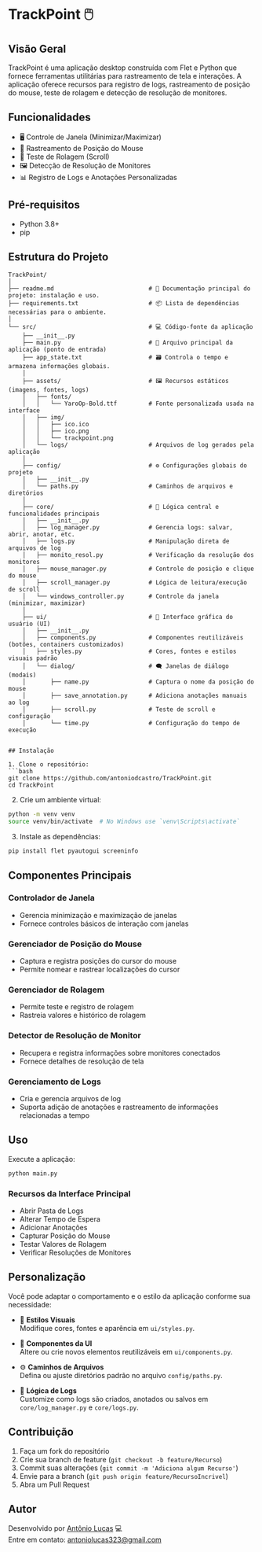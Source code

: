 # TrackPoint 🖱️

## Visão Geral

TrackPoint é uma aplicação desktop construída com Flet e Python que fornece ferramentas utilitárias para rastreamento de tela e interações. A aplicação oferece recursos para registro de logs, rastreamento de posição do mouse, teste de rolagem e detecção de resolução de monitores.

## Funcionalidades

- 🖥️ Controle de Janela (Minimizar/Maximizar)
- 🌟 Rastreamento de Posição do Mouse
- 📜 Teste de Rolagem (Scroll)
- 🖼️ Detecção de Resolução de Monitores
- 📊 Registro de Logs e Anotações Personalizadas

## Pré-requisitos

- Python 3.8+
- pip 

## Estrutura do Projeto

```plaintext
TrackPoint/
│
├── readme.md                           # 📘 Documentação principal do projeto: instalação e uso.
├── requirements.txt                    # 📦 Lista de dependências necessárias para o ambiente.
│
└── src/                                # 💻 Código-fonte da aplicação
    ├── __init__.py
    ├── main.py                         # 🧠 Arquivo principal da aplicação (ponto de entrada)
    ├── app_state.txt                   # 🗃️ Controla o tempo e armazena informações globais.
    │
    ├── assets/                         # 🖼️ Recursos estáticos (imagens, fontes, logs)
    │   ├── fonts/
    │   │   └── YaroOp-Bold.ttf         # Fonte personalizada usada na interface
    │   ├── img/
    │   │   ├── ico.ico
    │   │   ├── ico.png
    │   │   └── trackpoint.png          
    │   └── logs/                       # Arquivos de log gerados pela aplicação
    │
    ├── config/                         # ⚙️ Configurações globais do projeto
    │   ├── __init__.py
    │   └── paths.py                    # Caminhos de arquivos e diretórios
    │
    ├── core/                           # 🧩 Lógica central e funcionalidades principais
    │   ├── __init__.py
    │   ├── log_manager.py              # Gerencia logs: salvar, abrir, anotar, etc.
    │   ├── logs.py                     # Manipulação direta de arquivos de log
    │   ├── monito_resol.py             # Verificação da resolução dos monitores
    │   ├── mouse_manager.py            # Controle de posição e clique do mouse
    │   ├── scroll_manager.py           # Lógica de leitura/execução de scroll
    │   └── windows_controller.py       # Controle da janela (minimizar, maximizar)
    │
    ├── ui/                             # 🎨 Interface gráfica do usuário (UI)
    │   ├── __init__.py
    │   ├── components.py               # Componentes reutilizáveis (botões, containers customizados)
    │   ├── styles.py                   # Cores, fontes e estilos visuais padrão
    │   └── dialog/                     # 🗨️ Janelas de diálogo (modais)
    │       ├── name.py                 # Captura o nome da posição do mouse
    │       ├── save_annotation.py      # Adiciona anotações manuais ao log
    │       ├── scroll.py               # Teste de scroll e configuração
    │       └── time.py                 # Configuração do tempo de execução


## Instalação

1. Clone o repositório:
```bash
git clone https://github.com/antoniodcastro/TrackPoint.git
cd TrackPoint
```

2. Crie um ambiente virtual:
```bash
python -m venv venv
source venv/bin/activate  # No Windows use `venv\Scripts\activate`
```

3. Instale as dependências:
```bash
pip install flet pyautogui screeninfo
```

## Componentes Principais

### Controlador de Janela
- Gerencia minimização e maximização de janelas
- Fornece controles básicos de interação com janelas

### Gerenciador de Posição do Mouse
- Captura e registra posições do cursor do mouse
- Permite nomear e rastrear localizações do cursor

### Gerenciador de Rolagem
- Permite teste e registro de rolagem
- Rastreia valores e histórico de rolagem

### Detector de Resolução de Monitor
- Recupera e registra informações sobre monitores conectados
- Fornece detalhes de resolução de tela

### Gerenciamento de Logs
- Cria e gerencia arquivos de log
- Suporta adição de anotações e rastreamento de informações relacionadas a tempo

## Uso

Execute a aplicação:
```bash
python main.py
```

### Recursos da Interface Principal

- Abrir Pasta de Logs
- Alterar Tempo de Espera
- Adicionar Anotações
- Capturar Posição do Mouse
- Testar Valores de Rolagem
- Verificar Resoluções de Monitores

## Personalização

Você pode adaptar o comportamento e o estilo da aplicação conforme sua necessidade:

- 🎨 **Estilos Visuais**  
  Modifique cores, fontes e aparência em `ui/styles.py`.

- 🧩 **Componentes da UI**  
  Altere ou crie novos elementos reutilizáveis em `ui/components.py`.

- ⚙️ **Caminhos de Arquivos**  
  Defina ou ajuste diretórios padrão no arquivo `config/paths.py`.

- 📜 **Lógica de Logs**  
  Customize como logs são criados, anotados ou salvos em `core/log_manager.py` e `core/logs.py`.

## Contribuição

1. Faça um fork do repositório
2. Crie sua branch de feature (`git checkout -b feature/Recurso`)
3. Commit suas alterações (`git commit -m 'Adiciona algum Recurso'`)
4. Envie para a branch (`git push origin feature/RecursoIncrivel`)
5. Abra um Pull Request

## Autor

Desenvolvido por [Antônio Lucas](https://github.com/antoniodcastro) 💻  
Entre em contato: antoniolucas323@gmail.com
